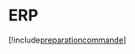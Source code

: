 # ERP

[!include[preparationcommande](erp.preparationcommande.autogen.md)]








































































































